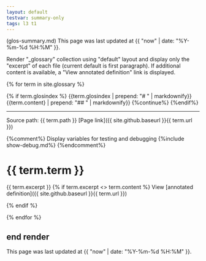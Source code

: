 ```yaml
---
layout: default
testvar: summary-only
tags: l3 t1
---
```

(glos-summary.md) This page was last updated at {{ "now" | date: "%Y-%m-%d %H:%M" }}.

Render "_glossary" collection using "default" layout and display only the "excerpt" of each file (current default is first paragraph). If additional content is available, a "View annotated definition" link is displayed.


{% for term in site.glossary %}

{% if term.glosindex %}
  {{term.glosindex | prepend: "# " | markdownify}}
  {{term.content} | prepend: "## " | markdownify}}
  {%continue%}
{%endif%}

---
Source path: {{ term.path }} [Page link]({{ site.github.baseurl }}{{ term.url }})

{%comment%}
  Display variables for testing and debugging
  {%include show-debug.md%}
{%endcomment%}

# {{ term.term }}
{{ term.excerpt }}
{% if term.excerpt <> term.content %}
  View [annotated definition]({{ site.github.baseurl }}{{ term.url }})

{% endif %}

{% endfor %}

## end render

This page was last updated at {{ "now" | date: "%Y-%m-%d %H:%M" }}.
